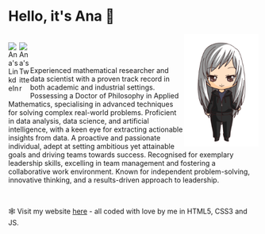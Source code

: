 # Hello, it's Ana 🖤
<img align="right" alt="Ana Chibi" width="150px" src="https://github.com/anarojoecheburua/anarojoecheburua/blob/master/ana1.png"/>
<br />
<a href="https://www.linkedin.com/in/ana-rojo-echeburua/">
  <img align="left" alt="Ana's LinkdeIn" width="22px" src="https://cdn.jsdelivr.net/npm/simple-icons@v3/icons/linkedin.svg" />
</a>
<a href="https://twitter.com/arojomaths">
  <img align="left" alt="Ana's Twitter" width="22px" src="https://cdn.jsdelivr.net/npm/simple-icons@v3/icons/twitter.svg" />
</a>
<br />
<br />

Experienced mathematical researcher and data scientist with a proven track record in both academic and industrial settings. 
Possessing a Doctor of Philosophy in Applied Mathematics, specialising in advanced techniques for solving complex real-world problems. 
Proficient in data analysis, data science, and artificial intelligence, with a keen eye for extracting actionable insights from data. 
A proactive and passionate individual, adept at setting ambitious yet attainable goals and driving teams towards success. 
Recognised for exemplary leadership skills, excelling in team management and fostering a collaborative work environment. 
Known for independent problem-solving, innovative thinking, and a results-driven approach to leadership.


<br />

🕸️ Visit my website <a href="https://www.anarojoecheburua.com/">here</a> - all coded with love by me in HTML5, CSS3 and JS. <br />


